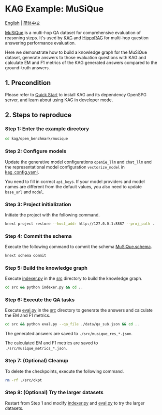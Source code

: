 # KAG Example: MuSiQue

[English](./README.md) |
[简体中文](./README_cn.md)

[MuSiQue](https://arxiv.org/abs/2108.00573) is a multi-hop QA dataset for comprehensive evaluation of reasoning steps. It's used by [KAG](https://arxiv.org/abs/2409.13731) and [HippoRAG](https://arxiv.org/abs/2405.14831) for multi-hop question answering performance evaluation.

Here we demonstrate how to build a knowledge graph for the MuSiQue dataset, generate answers to those evaluation questions with KAG and calculate EM and F1 metrics of the KAG generated answers compared to the ground-truth answers.

## 1. Precondition

Please refer to [Quick Start](https://openspg.yuque.com/ndx6g9/cwh47i/rs7gr8g4s538b1n7) to install KAG and its dependency OpenSPG server, and learn about using KAG in developer mode.

## 2. Steps to reproduce

### Step 1: Enter the example directory

```bash
cd kag/open_benchmark/musique
```

### Step 2: Configure models

Update the generative model configurations ``openie_llm`` and ``chat_llm`` and the representational model configuration ``vectorize_model`` in [kag_config.yaml](./kag_config.yaml).

You need to fill in correct ``api_key``s. If your model providers and model names are different from the default values, you also need to update ``base_url`` and ``model``.

### Step 3: Project initialization

Initiate the project with the following command.

```bash
knext project restore --host_addr http://127.0.0.1:8887 --proj_path .
```

### Step 4: Commit the schema


Execute the following command to commit the schema [MuSiQue.schema](./schema/MuSiQue.schema).

```bash
knext schema commit
```

### Step 5: Build the knowledge graph

Execute [indexer.py](./src/indexer.py) in the [src](./src) directory to build the knowledge graph.

```bash
cd src && python indexer.py && cd ..
```

### Step 6: Execute the QA tasks

Execute [eval.py](./src/eval.py) in the [src](./src) directory to generate the answers and calculate the EM and F1 metrics.

```bash
cd src && python eval.py --qa_file ./data/qa_sub.json && cd ..
```

The generated answers are saved to ``./src/musique_res_*.json``.

The calculated EM and F1 metrics are saved to ``./src/musique_metrics_*.json``.

### Step 7: (Optional) Cleanup

To delete the checkpoints, execute the following command.

```bash
rm -rf ./src/ckpt
```

### Step 8: (Optional) Try the larger datasets

Restart from Step 1 and modify [indexer.py](./src/indexer.py) and [eval.py](./src/eval.py) to try the larger datasets.

